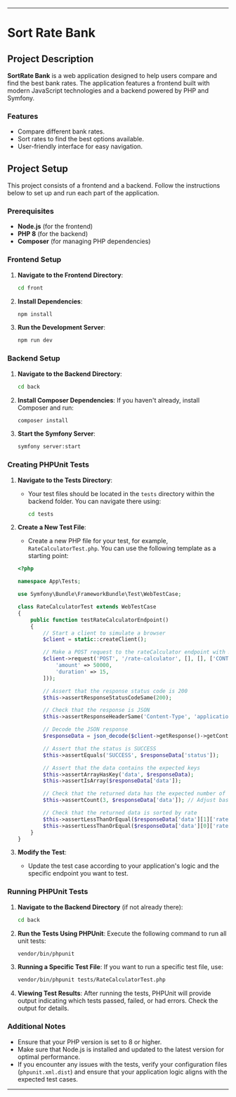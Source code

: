
---

# Sort Rate Bank

## Project Description

**SortRate Bank** is a web application designed to help users compare and find the best bank rates. The application features a frontend built with modern JavaScript technologies and a backend powered by PHP and Symfony. 

### Features

- Compare different bank rates.
- Sort rates to find the best options available.
- User-friendly interface for easy navigation.

## Project Setup

This project consists of a frontend and a backend. Follow the instructions below to set up and run each part of the application.

### Prerequisites

- **Node.js** (for the frontend)
- **PHP 8** (for the backend)
- **Composer** (for managing PHP dependencies)

### Frontend Setup

1. **Navigate to the Frontend Directory**:
   ```bash
   cd front
   ```

2. **Install Dependencies**:
   ```bash
   npm install
   ```

3. **Run the Development Server**:
   ```bash
   npm run dev
   ```

### Backend Setup

1. **Navigate to the Backend Directory**:
   ```bash
   cd back
   ```

2. **Install Composer Dependencies**:
   If you haven't already, install Composer and run:
   ```bash
   composer install
   ```

3. **Start the Symfony Server**:
   ```bash
   symfony server:start
   ```

### Creating PHPUnit Tests

1. **Navigate to the Tests Directory**:
   - Your test files should be located in the `tests` directory within the backend folder. You can navigate there using:
     ```bash
     cd tests
     ```

2. **Create a New Test File**:
   - Create a new PHP file for your test, for example, `RateCalculatorTest.php`. You can use the following template as a starting point:
   ```php
   <?php

   namespace App\Tests;

   use Symfony\Bundle\FrameworkBundle\Test\WebTestCase;

   class RateCalculatorTest extends WebTestCase
   {
       public function testRateCalculatorEndpoint()
       {
           // Start a client to simulate a browser
           $client = static::createClient();

           // Make a POST request to the rateCalculator endpoint with JSON body
           $client->request('POST', '/rate-calculator', [], [], ['CONTENT_TYPE' => 'application/json'], json_encode([
               'amount' => 50000,
               'duration' => 15,
           ]));

           // Assert that the response status code is 200
           $this->assertResponseStatusCodeSame(200);

           // Check that the response is JSON
           $this->assertResponseHeaderSame('Content-Type', 'application/json');

           // Decode the JSON response
           $responseData = json_decode($client->getResponse()->getContent(), true);

           // Assert that the status is SUCCESS
           $this->assertEquals('SUCCESS', $responseData['status']);

           // Assert that the data contains the expected keys
           $this->assertArrayHasKey('data', $responseData);
           $this->assertIsArray($responseData['data']);

           // Check that the returned data has the expected number of results
           $this->assertCount(3, $responseData['data']); // Adjust based on your mock data

           // Check that the returned data is sorted by rate
           $this->assertLessThanOrEqual($responseData['data'][1]['rate'], $responseData['data'][2]['rate']);
           $this->assertLessThanOrEqual($responseData['data'][0]['rate'], $responseData['data'][1]['rate']);
       }
   }
   ```

3. **Modify the Test**:
   - Update the test case according to your application's logic and the specific endpoint you want to test.

### Running PHPUnit Tests

1. **Navigate to the Backend Directory** (if not already there):
   ```bash
   cd back
   ```

2. **Run the Tests Using PHPUnit**:
   Execute the following command to run all unit tests:
   ```bash
   vendor/bin/phpunit
   ```

3. **Running a Specific Test File**:
   If you want to run a specific test file, use:
   ```bash
   vendor/bin/phpunit tests/RateCalculatorTest.php
   ```

4. **Viewing Test Results**:
   After running the tests, PHPUnit will provide output indicating which tests passed, failed, or had errors. Check the output for details.

### Additional Notes

- Ensure that your PHP version is set to 8 or higher.
- Make sure that Node.js is installed and updated to the latest version for optimal performance.
- If you encounter any issues with the tests, verify your configuration files (`phpunit.xml.dist`) and ensure that your application logic aligns with the expected test cases.

---